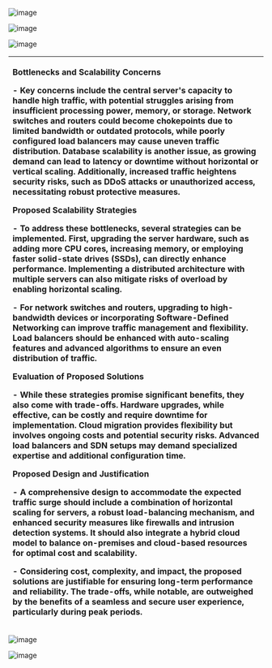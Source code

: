![image](https://github.com/user-attachments/assets/418881c0-2149-422f-857d-90028e5ec642)


![image](https://github.com/user-attachments/assets/7a71e284-af8e-4356-9fb8-d6e845a913e0)


![image](https://github.com/user-attachments/assets/8860b3b6-7dd2-47a1-85fe-190a2bef87c9)



















|<p></p><p>**Bottlenecks and Scalability Concerns**</p><p>- Key concerns include the central server's capacity to handle high traffic, with potential struggles arising from insufficient processing power, memory, or storage. Network switches and routers could become chokepoints due to limited bandwidth or outdated protocols, while poorly configured load balancers may cause uneven traffic distribution. Database scalability is another issue, as growing demand can lead to latency or downtime without horizontal or vertical scaling. Additionally, increased traffic heightens security risks, such as DDoS attacks or unauthorized access, necessitating robust protective measures.</p><p></p><p></p><p>**Proposed Scalability Strategies**</p><p>- To address these bottlenecks, several strategies can be implemented. First, upgrading the server hardware, such as adding more CPU cores, increasing memory, or employing faster solid-state drives (SSDs), can directly enhance performance. Implementing a distributed architecture with multiple servers can also mitigate risks of overload by enabling horizontal scaling.</p><p>- For network switches and routers, upgrading to high-bandwidth devices or incorporating Software-Defined Networking can improve traffic management and flexibility. Load balancers should be enhanced with auto-scaling features and advanced algorithms to ensure an even distribution of traffic.</p><p></p><p></p><p>**Evaluation of Proposed Solutions**</p><p>- While these strategies promise significant benefits, they also come with trade-offs. Hardware upgrades, while effective, can be costly and require downtime for implementation. Cloud migration provides flexibility but involves ongoing costs and potential security risks. Advanced load balancers and SDN setups may demand specialized expertise and additional configuration time.</p><p></p><p></p><p>**Proposed Design and Justification**</p><p>- A comprehensive design to accommodate the expected traffic surge should include a combination of horizontal scaling for servers, a robust load-balancing mechanism, and enhanced security measures like firewalls and intrusion detection systems. It should also integrate a hybrid cloud model to balance on-premises and cloud-based resources for optimal cost and scalability.</p><p>- Considering cost, complexity, and impact, the proposed solutions are justifiable for ensuring long-term performance and reliability. The trade-offs, while notable, are outweighed by the benefits of a seamless and secure user experience, particularly during peak periods.</p><p></p><p></p>|
| :- |






![image](https://github.com/user-attachments/assets/6f48498d-4015-43cc-957a-98e03dd38405)




![image](https://github.com/user-attachments/assets/8c213421-0f55-42ed-8298-8f8421bd02cf)


